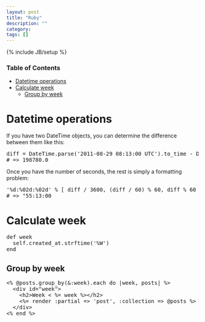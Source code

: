 ```yaml
---
layout: post
title: "Ruby"
description: ""
category: 
tags: []
---
```

{% include JB/setup %}

<div id="dw__toc">
<h3 class="toggle">Table of Contents</h3>
<div>

<ul class="toc">
<li class="level1"><div class="li"><a href="#datetime_operations">Datetime operations</a></div></li>
<li class="level1"><div class="li"><a href="#calculate_week">Calculate week</a></div>
<ul class="toc">
<li class="level2"><div class="li"><a href="#group_by_week">Group by week</a></div></li>
</ul></li>
</ul>
</div>
</div>
<!-- TOC END -->

<h1 class="sectionedit1" id="datetime_operations">Datetime operations</h1>
<div class="level1">

<p>
If you have two DateTime objects, you can determine the difference between them like this:
</p>
<pre class="code">diff = DateTime.parse(&#039;2011-08-29 08:13:00 UTC&#039;).to_time - DateTime.parse(&#039;2011-08-27 01:00:00 UTC&#039;).to_time
# =&gt; 198780.0</pre>

<p>
Once you have the number of seconds, the rest is simply a formatting problem:
</p>
<pre class="code">&#039;%d:%02d:%02d&#039; % [ diff / 3600, (diff / 60) % 60, diff % 60 ]
# =&gt; &quot;55:13:00</pre>

</div>

<h1 class="sectionedit2" id="calculate_week">Calculate week</h1>
<div class="level1">
<pre class="code">def week  
  self.created_at.strftime(&#039;%W&#039;)
end</pre>

</div>

<h2 class="sectionedit3" id="group_by_week">Group by week</h2>
<div class="level2">
<pre class="code">&lt;% @posts.group_by(&amp;:week).each do |week, posts| %&gt;
  &lt;div id=&quot;week&quot;&gt;
    &lt;h2&gt;Week &lt; %= week %&gt;&lt;/h2&gt;
    &lt;%= render :partial =&gt; &#039;post&#039;, :collection =&gt; @posts %&gt;
  &lt;/div&gt;
&lt;% end %&gt;</pre>

</div>